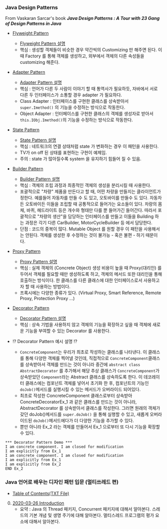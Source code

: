 ### Java Design Patterns 
From Vaskaran Sarcar's book ***Java Design Patterns : A Tour with 
23 Gang of Design Patterns in Java***

* [Flyweight Pattern](./src/flyweight)
    * [Flyweight Pattern 설명](./src/flyweight/flyweight-pattern.md)
    * 핵심 : 생성할 객체들이 비슷한 경우 약간씩의 Customizing 만 해주면 된다. 
    이 때 Factory 를 통해 객체를 생성하고, 외부에서 객체의 다른 속성들을 customizing 해준다.
    
* [Adapter Pattern](./src/adapter)
    * [Adapter Pattern 설명](./src/adapter/adapter-pattern.md)
    * 핵심 : 언어가 다른 두 사람이 이야기 할 때 통역사가 필요하듯, 자바에서 서로 다른 
    두 인터페이스가 소통할 경우 adapter 가 필요하다. 
    * Class Adapter : 인터페이스를 구현한 클래스를 상속받아서 `super.Imethod()` 의 기능을 
    수정하는 방식으로 작동한다. 
    * Object Adapter : 인터페이스를 구현한 클래스의 객체를 생성자로 받아서 `this.IObj.Imethod()`의 
    기능을 수정하는 방식으로 작동한다. 
    
* [State Pattern](./src/state)
    * [State Pattern 설명](./src/state/state-pattern.md)
    * 핵심 : 네트워크의 연결 상태처럼 state 가 변화하는 경우 이 패턴을 사용한다. 
    * TV가 on off 된 상태를 표현하는 구현이 예제임. 
    * 주의 : state 가 많아질수록 system 을 유지하기 힘들어 질 수 있음. 
    
* [Builder Pattern](./src/builder)
    * [Builder Pattern 설명](./src/builder/builder-pattern.md)
    * 핵심 : 객체의 조립 과정과 최종적인 객체의 생성을 분리시킬 때 사용한다. 
    * 포괄적으로 "차량" 제품을 만든다고 할 때, 어떤 차량을 만들지는 클라이언트가 정한다. 
    예를들어 자동차를 만들 수 도 있고, 오토바이를 만들수 도 있다. 자동차든 오토바이든 이들을 
    조립할 때 공통적으로 들어가는 요소들이 있다. 차량의 몸체, 바퀴, 헤드라이트 등은 개수와 형태만
    다를 뿐 들어가긴 들어간다. 따라서 포괄적으로 "차량의 생산"을 담당하는 인터페이스를 만들고 
    이들을 Building 하는 과정은 각기 다른 CarBuilder, MotorCycleBuilder 등 에서 담당한다. 
    * 단점 : 코드의 중복이 많다. Mutable Object 를 원할 경우 이 패턴을 사용해서는 안된다. 객체를 
    생성한 후 수정하는 것이 불가능 - 혹은 불편 - 하기 때문이다.
    
* [Proxy Pattern](./src/proxy)
    * [Proxy Pattern 설명](./src/proxy/proxy-pattern.md)
    * 핵심 : 실제 객체의 (Concrete Object) 생성 비용이 높을 때 Proxy(대리인) 를 두어서 
    객체를 필요할 때만 생성하도록 하고, 객체의 메서드 또한 대리인을 통해 호출하는 방식이다. 
    한 클래스를 다른 클래스에 대한 인터페이스로서 사용하고자 할 때 사용하는 방법이다. 
    * 프록시에는 다양한 종류가 있다. (Virtual Proxy, Smart Reference, Remote Proxy, Protection Proxy ...)  

* [Decorator Pattern](./src/decorator)
    * [Decorator Pattern 설명](./src/decorator/decorator-pattern.md)
    * 핵심 : 상속 기법을 사용하지 않고 객체의 기능을 확장하고 싶을 때 객체에 새로운 
    기능을 부여할 수 있는 Decorator 를 사용한다. 
* ⁉ Decorator Pattern 예시 설명 ⁉
    * `ConcreteComponent`는 우리가 최초로 작성하는 클래스를 나타낸다. 
    이 클래스를 통해 다양한 객체를 찍어낼 것인데, 직접적으로 `ConcreteComponent`클래스를
    상속받아서 객체를 만드는 것이 아니라 중간에 `abstract class AbstractDecorator` 를 추가해서 
    해당 추상 클래스가 `ConcreteComponent`가 상속받았던 `Component`라는 Abstract 클래스를 
    상속하도록 한다. 이 데코레이터 클래스에는 컴포넌트 객체를 넣어서 초기화 한 후, 
    컴포넌트의 기능인 `doJob()`메서드를 실행시킬 수 있는 메서드가 오버라이드 되어있다.
    * 최초로 작성한 ConcreteComponent 클래스로부터 상속받아 
    ConcreteDecoratorEx_1 과 같은 클래스를 만드는 것이 아니라, AbstractDecorator 
    를 상속받아서 클래스를 작성한다. 그러면 원래의 객체가 갖던 doJob()메서드를 `super.doJob()`
    을 통해 실행할 수 있고, 새롭게 오버라이드된 `doJob()`메서드에다가 더 다양한 기능을 
    추가할 수 있다.
    * 뿐만 아니라 Ex_2 라는 객체를 만들어서 Ex_1 으로부터 또 다시 기능을 확장할 수 있다. 

```
*** Decorator Pattern Demo ***
I am concrete component. I am closed for modification
I am explicitly from Ex_1
I am concrete component. I am closed for modification
I am explicitly from Ex_1
I am explicitly from Ex_2
END Ex_2
```
    
### Java 언어로 배우는 디자인 패턴 입문 (멀티쓰레드 편) 
* [Table of Contents(TXT File)](./src/multithread/table-of-contents.txt)
0. [2020-03-26 Introduction](./src/multithread/notes/1-java-threads.md)
    * 요약 : Java 의 Thread 패키지, Concurrent 패키지에 대해서 알아본다. 스레드의 기본 개념 및 생명 주기에 대해 알아본다. 
    멀티스레드 프로그램의 평가 요소에 대해서 알아본다. 